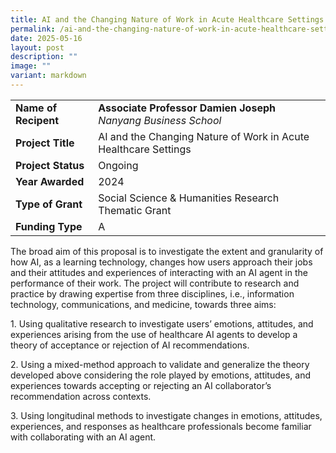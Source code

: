 ```yaml
---
title: AI and the Changing Nature of Work in Acute Healthcare Settings
permalink: /ai-and-the-changing-nature-of-work-in-acute-healthcare-settings/
date: 2025-05-16
layout: post
description: ""
image: ""
variant: markdown
---
```

|  |  |
|---|---|
| **Name of Recipent** | **Associate Professor Damien Joseph**<br>_Nanyang Business School_ |
| **Project Title** | AI and the Changing Nature of Work in Acute Healthcare Settings |
| **Project Status** | Ongoing |
| **Year Awarded** | 2024 |
| **Type of Grant** | Social Science &amp; Humanities Research Thematic Grant |
|**Funding Type** | A |

The broad aim of this proposal is to investigate the extent and granularity of how AI, as a learning technology, changes how users approach their jobs and their attitudes and experiences of interacting with an AI agent in the performance of their work. The project will contribute to research and practice by drawing expertise from three disciplines, i.e., information technology, communications, and medicine, towards three aims:  
  
1\. Using qualitative research to investigate users’ emotions, attitudes, and experiences arising from the use of healthcare AI agents to develop a theory of acceptance or rejection of AI recommendations.  

2\. Using a mixed-method approach to validate and generalize the theory developed above considering the role played by emotions, attitudes, and experiences towards accepting or rejecting an AI collaborator’s recommendation across contexts.  

3\. Using longitudinal methods to investigate changes in emotions, attitudes, experiences, and responses as healthcare professionals become familiar with collaborating with an AI agent.